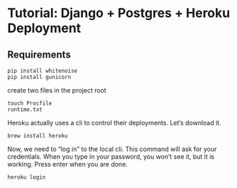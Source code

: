 # Tutorial: Django + Postgres + Heroku Deployment


## Requirements
```
pip install whitenoise
pip install gunicorn
```
create two files in the project root
```
touch Procfile
runtime.txt
```




Heroku actually uses a cli to control their deployments. Let’s download it.
```
brew install heroku
```

Now, we need to “log in” to the local cli. This command will ask for your credentials. When you type in your password, you won’t see it, but it is working. Press enter when you are done.

```
heroku login
```

